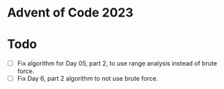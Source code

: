 # Advent of Code 2023

# Todo
- [ ] Fix algorithm for Day 05, part 2, to use range analysis instead of brute force.
- [ ] Fix Day 6, part 2 algorithm to not use brute force.